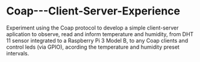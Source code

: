 # Coap---Client-Server-Experience
Experiment using the Coap protocol to develop a simple client-server aplication to observe, read and inform temperature and humidity, from DHT 11 sensor integrated to a Raspberry Pi 3 Model B,  to any Coap clients and control leds (via GPIO), acording the temperature and humidity preset intervals.
